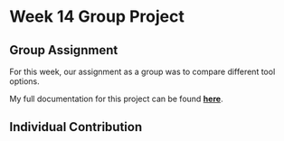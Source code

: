 # Week 14 Group Project

## Group Assignment
For this week, our assignment as a group was to compare different tool options.

My full documentation for this project can be found <a href="https://fabacademy.org/2024/labs/charlotte/assignments/week14a/">**here**</a>.

## Individual Contribution

